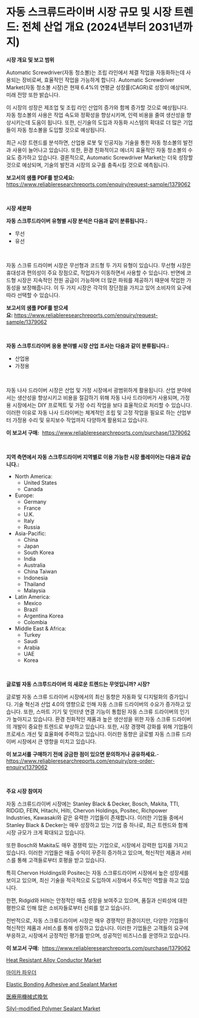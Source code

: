 <p><h1>자동 스크류드라이버 시장 규모 및 시장 트렌드: 전체 산업 개요 (2024년부터 2031년까지)</h1></p><p><strong>시장 개요 및 보고 범위</strong></p>
<p><p>Automatic Screwdriver(자동 청소볼)는 조립 라인에서 체결 작업을 자동화하는데 사용되는 장비로써, 효율적인 작업을 가능하게 합니다. Automatic Screwdriver Market(자동 청소볼 시장)은 현재 6.4%의 연평균 성장률(CAGR)로 성장이 예상되며, 미래 전망 또한 밝습니다.</p><p>이 시장의 성장은 제조업 및 조립 라인 산업의 증가와 함께 증가할 것으로 예상됩니다. 자동 청소볼의 사용은 작업 속도와 정확성을 향상시키며, 인력 비용을 줄여 생산성을 향상시키는데 도움이 됩니다. 또한, 신기술의 도입과 자동화 시스템의 확대로 더 많은 기업들이 자동 청소볼을 도입할 것으로 예상됩니다.</p><p>최근 시장 트렌드를 분석하면, 산업용 로봇 및 인공지능 기술을 통한 자동 청소볼의 발전과 사용이 늘어나고 있습니다. 또한, 환경 친화적이고 에너지 효율적인 자동 청소볼의 수요도 증가하고 있습니다. 결론적으로, Automatic Screwdriver Market는 더욱 성장할 것으로 예상되며, 기술의 발전과 시장의 요구를 충족시킬 것으로 예측됩니다.</p></p>
<p><strong>보고서의 샘플 PDF를 받으세요:</strong> <a href="https://www.reliableresearchreports.com/enquiry/request-sample/1379062">https://www.reliableresearchreports.com/enquiry/request-sample/1379062</a></p>
<p>&nbsp;</p>
<p><strong>시장 세분화</strong></p>
<p><strong>자동 스크루드라이버 유형별 시장 분석은 다음과 같이 분류됩니다.:</strong></p>
<p><ul><li>무선</li><li>유선</li></ul></p>
<p>&nbsp;</p>
<p><p>자동 스크류 드라이버 시장은 무선형과 코드형 두 가지 유형이 있습니다. 무선형 시장은 휴대성과 편의성이 주요 장점으로, 작업자가 이동하면서 사용할 수 있습니다. 반면에 코드형 시장은 지속적인 전원 공급이 가능하며 더 많은 파워를 제공하기 때문에 작업한 가동성을 보장해줍니다. 이 두 가지 시장은 각각의 장단점을 가지고 있어 소비자의 요구에 따라 선택할 수 있습니다.</p></p>
<p><strong>보고서의 샘플 PDF를 받으세요:</strong>&nbsp;<a href="https://www.reliableresearchreports.com/enquiry/request-sample/1379062">https://www.reliableresearchreports.com/enquiry/request-sample/1379062</a></p>
<p>&nbsp;</p>
<p><strong> 자동 스크루드라이버 응용 분야별 시장 산업 조사는 다음과 같이 분류됩니다.:</strong></p>
<p><ul><li>산업용</li><li>가정용</li></ul></p>
<p>&nbsp;</p>
<p><p>자동 나사 드라이버 시장은 산업 및 가정 시장에서 광범위하게 활용됩니다. 산업 분야에서는 생산성을 향상시키고 비용을 절감하기 위해 자동 나사 드라이버가 사용되며, 가정용 시장에서는 DIY 프로젝트 및 가정 수리 작업을 보다 효율적으로 처리할 수 있습니다. 이러한 이유로 자동 나사 드라이버는 체계적인 조립 및 고정 작업을 필요로 하는 산업부터 가정용 수리 및 유지보수 작업까지 다양하게 활용되고 있습니다.</p></p>
<p><strong>이 보고서 구매:</strong>&nbsp; <a href="https://www.reliableresearchreports.com/purchase/1379062">https://www.reliableresearchreports.com/purchase/1379062</a></p>
<p>&nbsp;</p>
<p><strong>지역 측면에서 자동 스크루드라이버 지역별로 이용 가능한 시장 플레이어는 다음과 같습니다.:</strong></p>
<p><ul>
    <li>
        North America:
        <ul>
            <li>United States</li>
            <li>Canada</li>
        </ul>
    </li>
    <li>
        Europe:
        <ul>
            <li>Germany</li>
            <li>France</li>
            <li>U.K.</li>
            <li>Italy</li>
            <li>Russia</li>
        </ul>
    </li>
    <li>
        Asia-Pacific:
        <ul>
            <li>China</li>
            <li>Japan</li>
            <li>South Korea</li>
            <li>India</li>
            <li>Australia</li>
            <li>China Taiwan</li>
            <li>Indonesia</li>
            <li>Thailand</li>
            <li>Malaysia</li>
        </ul>
    </li>
    <li>
        Latin America:
        <ul>
            <li>Mexico</li>
            <li>Brazil</li>
            <li>Argentina Korea</li>
            <li>Colombia</li>
        </ul>
    </li>
    <li>
        Middle East & Africa:
        <ul>
            <li>Turkey</li>
            <li>Saudi</li>
            <li>Arabia</li>
            <li>UAE</li>
            <li>Korea</li>
        </ul>
    </li>
    </ul></p>
<p>&nbsp;</p>
<p><strong>글로벌 자동 스크루드라이버 의 새로운 트렌드는 무엇입니까? 시장?</strong></p>
<p><p>글로벌 자동 스크류 드라이버 시장에서의 최신 동향은 자동화 및 디지털화의 증가입니다. 기술 혁신과 산업 4.0의 영향으로 인해 자동 스크류 드라이버의 수요가 증가하고 있습니다. 또한, 스마트 기기 및 인터넷 연결 기능이 통합된 자동 스크류 드라이버의 인기가 높아지고 있습니다. 환경 친화적인 제품과 높은 생산성을 위한 자동 스크류 드라이버의 개발이 중요한 트렌드로 부상하고 있습니다. 또한, 시장 경쟁력 강화를 위해 기업들이 프로세스 개선 및 효율화에 주력하고 있습니다. 이러한 동향은 글로벌 자동 스크류 드라이버 시장에서 큰 영향을 미치고 있습니다.</p></p>
<p><strong>이 보고서를 구매하기 전에 궁금한 점이 있으면 문의하거나 공유하세요.</strong>- <a href="https://www.reliableresearchreports.com/enquiry/pre-order-enquiry/1379062">https://www.reliableresearchreports.com/enquiry/pre-order-enquiry/1379062</a></p>
<p>&nbsp;</p>
<p><strong>주요 시장 참여자</strong></p>
<p><p>자동 스크류드라이버 시장에는 Stanley Black & Decker, Bosch, Makita, TTI, RIDGID, FEIN, Hitachi, Hilti, Chervon Holdings, Positec, Richpower Industries, Kawasaki와 같은 유력한 기업들이 존재합니다. 이러한 기업들 중에서 Stanley Black & Decker는 매우 성장하고 있는 기업 중 하나로, 최근 트렌드와 함께 시장 규모가 크게 확대되고 있습니다. </p><p>또한 Bosch와 Makita도 매우 경쟁력 있는 기업으로, 시장에서 강력한 입지를 가지고 있습니다. 이러한 기업들은 매출 수익이 꾸준히 증가하고 있으며, 혁신적인 제품과 서비스를 통해 고객들로부터 호평을 받고 있습니다.</p><p>특히 Chervon Holdings와 Positec는 자동 스크류드라이버 시장에서 높은 성장세를 보이고 있으며, 최신 기술을 적극적으로 도입하여 시장에서 주도적인 역할을 하고 있습니다. </p><p>한편, Ridgid와 Hilti는 안정적인 매출 성장을 보여주고 있으며, 품질과 신뢰성에 대한 평판으로 인해 많은 소비자들로부터 신뢰를 얻고 있습니다.</p><p>전반적으로, 자동 스크류드라이버 시장은 매우 경쟁적인 환경이지만, 다양한 기업들이 혁신적인 제품과 서비스를 통해 성장하고 있습니다. 이러한 기업들은 고객들의 요구에 부응하고, 시장에서 긍정적인 평가를 받으며, 성공적인 비즈니스를 운영하고 있습니다.</p></p>
<p><strong>이 보고서 구매:</strong>&nbsp;&nbsp;<a href="https://www.reliableresearchreports.com/purchase/1379062">https://www.reliableresearchreports.com/purchase/1379062</a></p>
<p><p><a href="https://github.com/yoshih12/Market-Research-Report-List-2/blob/main/heat-resistant-alloy-conductor-market.md">Heat Resistant Alloy Conductor Market</a></p><p><a href="https://github.com/nuekbpymrrz5/Market-Research-Report-List-1/blob/main/7765650970.md">마이카 파우더</a></p><p><a href="https://issuu.com/reportprime-2/docs/elastic-bonding-adhesive-and-sealant-market-size-2">Elastic Bonding Adhesive and Sealant Market</a></p><p><a href="https://github.com/jkjreqjscoxx7/Market-Research-Report-List-1/blob/main/65744291368.md">医療用機械式換気</a></p><p><a href="https://issuu.com/reportprime-2/docs/silyl-modified-polymer-sealant-market-size-2030.pp">Silyl-modified Polymer Sealant Market</a></p></p>
